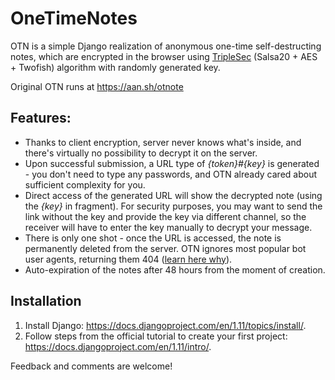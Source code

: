 # OneTimeNotes
OTN is a simple Django realization of anonymous one-time self-destructing notes, which are encrypted in the browser using [TripleSec](https://keybase.io/triplesec "Official page of TripleSec") (Salsa20 + AES + Twofish) algorithm with randomly generated key. 

Original OTN runs at https://aan.sh/otnote

## Features:
* Thanks to client encryption, server never knows what's inside, and there's virtually no possibility to decrypt it on the server.
* Upon successful submission, a URL type of _{token}#{key}_ is generated - you don't need to type any passwords, and OTN already cared about sufficient complexity for you. 
* Direct access of the generated URL will show the decrypted note (using the _{key}_ in fragment). For security purposes, you may want to send the link without the key and provide the key via different channel, so the receiver will have to enter the key manually to decrypt your message.
* There is only one shot - once the URL is accessed, the note is permanently deleted from the server. OTN ignores most popular bot user agents, returning them 404 ([learn here why](https://techcrunch.com/2017/06/15/should-whatsapp-let-you-disable-url-previews/ "URL previews")).
* Auto-expiration of the notes after 48 hours from the moment of creation.

## Installation
1. Install Django: https://docs.djangoproject.com/en/1.11/topics/install/.
2. Follow steps from the official tutorial to create your first project: https://docs.djangoproject.com/en/1.11/intro/. 

Feedback and comments are welcome!
